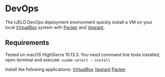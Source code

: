 # DevOps
The IJELO DevOps deployment environment quickly install a VM on your local [VirtualBox](https://www.virtualbox.org) system with [Packer](https://www.packer.io/) and [Vagrant](https://www.vagrantup.com/).

## Requirements
Tested on macOS HighSierra 10.13.3.
You need command line tools installed, open terminal and execute:
`xcode-select --install`

Install the following applications:
[VirtualBox](https://www.virtualbox.org/wiki/Downloads)
[Vagrant](https://releases.hashicorp.com/vagrant/2.0.3/vagrant_2.0.3_x86_64.dmg) 
[Packer](https://releases.hashicorp.com/packer/1.2.1/packer_1.2.1_darwin_amd64.zip)


